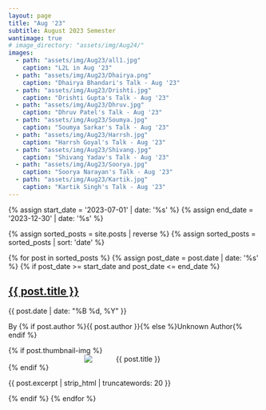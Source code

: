 ```yaml
---
layout: page
title: "Aug '23"
subtitle: August 2023 Semester
wantimage: true
# image_directory: "assets/img/Aug24/"
images:
  - path: "assets/img/Aug23/all1.jpg"
    caption: "L2L in Aug '23"
  - path: "assets/img/Aug23/Dhairya.png"
    caption: "Dhairya Bhandari's Talk - Aug '23"
  - path: "assets/img/Aug23/Drishti.jpg"
    caption: "Drishti Gupta's Talk - Aug '23"
  - path: "assets/img/Aug23/Dhruv.jpg"
    caption: "Dhruv Patel's Talk - Aug '23"
  - path: "assets/img/Aug23/Soumya.jpg"
    caption: "Soumya Sarkar's Talk - Aug '23"
  - path: "assets/img/Aug23/Harrsh.jpg"
    caption: "Harrsh Goyal's Talk - Aug '23"
  - path: "assets/img/Aug23/Shivang.jpg"
    caption: "Shivang Yadav's Talk - Aug '23"
  - path: "assets/img/Aug23/Soorya.jpg"
    caption: "Soorya Narayan's Talk - Aug '23"
  - path: "assets/img/Aug23/Kartik.jpg"
    caption: "Kartik Singh's Talk - Aug '23"
---
```


<div class="post-list">
  {% assign start_date = '2023-07-01' | date: '%s' %}
  {% assign end_date = '2023-12-30' | date: '%s' %}

  {% assign sorted_posts = site.posts | reverse %}
  {% assign sorted_posts = sorted_posts | sort: 'date' %}

  {% for post in sorted_posts %}
    {% assign post_date = post.date | date: '%s' %}
    {% if post_date >= start_date and post_date <= end_date %}
      <div class="post-box">
        <h2><a href="{{ post.url }}">{{ post.title }}</a></h2>
        <p class="post-date">{{ post.date | date: "%B %d, %Y" }}</p>
        <p class="post-author">By {% if post.author %}{{ post.author }}{% else %}Unknown Author{% endif %}</p>
        {% if post.thumbnail-img %}
        <div class="post-thumbnail" style="text-align: center;">
          <img src="{{ post.thumbnail-img | relative_url }}" alt="{{ post.title }}"
         style="max-width: 200px; height: auto; display: block; margin: 0 auto;">
        </div>
        {% endif %}
        <p class="post-excerpt">{{ post.excerpt | strip_html | truncatewords: 20 }}</p>
      </div>
    {% endif %}
  {% endfor %}
</div>

